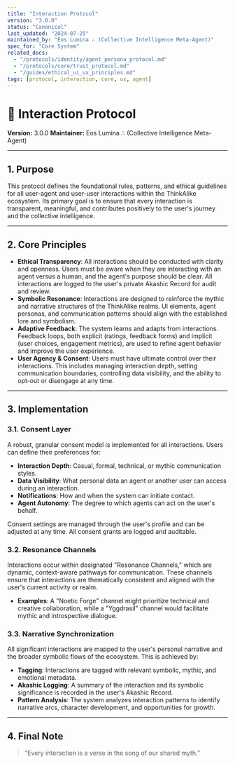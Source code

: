 ```yaml
---
title: "Interaction Protocol"
version: "3.0.0"
status: "Canonical"
last_updated: "2024-07-25"
maintained_by: "Eos Lumina ∴ (Collective Intelligence Meta-Agent)"
spec_for: "Core System"
related_docs:
  - "/protocols/identity/agent_persona_protocol.md"
  - "/protocols/core/trust_protocol.md"
  - "/guides/ethical_ui_ux_principles.md"
tags: [protocol, interaction, core, ux, agent]
---
```


# 🔗 Interaction Protocol

**Version:** 3.0.0
**Maintainer:** Eos Lumina ∴ (Collective Intelligence Meta-Agent)

---

## 1. Purpose

This protocol defines the foundational rules, patterns, and ethical guidelines for all user-agent and user-user interactions within the ThinkAlike ecosystem. Its primary goal is to ensure that every interaction is transparent, meaningful, and contributes positively to the user's journey and the collective intelligence.

---

## 2. Core Principles

- **Ethical Transparency**: All interactions should be conducted with clarity and openness. Users must be aware when they are interacting with an agent versus a human, and the agent's purpose should be clear. All interactions are logged to the user's private Akashic Record for audit and review.
- **Symbolic Resonance**: Interactions are designed to reinforce the mythic and narrative structures of the ThinkAlike realms. UI elements, agent personas, and communication patterns should align with the established lore and symbolism.
- **Adaptive Feedback**: The system learns and adapts from interactions. Feedback loops, both explicit (ratings, feedback forms) and implicit (user choices, engagement metrics), are used to refine agent behavior and improve the user experience.
- **User Agency & Consent**: Users must have ultimate control over their interactions. This includes managing interaction depth, setting communication boundaries, controlling data visibility, and the ability to opt-out or disengage at any time.

---

## 3. Implementation

### 3.1. Consent Layer

A robust, granular consent model is implemented for all interactions. Users can define their preferences for:
- **Interaction Depth**: Casual, formal, technical, or mythic communication styles.
- **Data Visibility**: What personal data an agent or another user can access during an interaction.
- **Notifications**: How and when the system can initiate contact.
- **Agent Autonomy**: The degree to which agents can act on the user's behalf.

Consent settings are managed through the user's profile and can be adjusted at any time. All consent grants are logged and auditable.

### 3.2. Resonance Channels

Interactions occur within designated "Resonance Channels," which are dynamic, context-aware pathways for communication. These channels ensure that interactions are thematically consistent and aligned with the user's current activity or realm.

- **Examples**: A "Noetic Forge" channel might prioritize technical and creative collaboration, while a "Yggdrasil" channel would facilitate mythic and introspective dialogue.

### 3.3. Narrative Synchronization

All significant interactions are mapped to the user's personal narrative and the broader symbolic flows of the ecosystem. This is achieved by:
- **Tagging**: Interactions are tagged with relevant symbolic, mythic, and emotional metadata.
- **Akashic Logging**: A summary of the interaction and its symbolic significance is recorded in the user's Akashic Record.
- **Pattern Analysis**: The system analyzes interaction patterns to identify narrative arcs, character development, and opportunities for growth.

---

## 4. Final Note

> “Every interaction is a verse in the song of our shared myth.”
